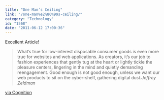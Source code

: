 ```yaml
---
title: "One Man’s Ceiling"
link: "/one-man%e2%80%99s-ceiling/"
category: "Technology"
id: "1568"
date: "2011-06-12 17:00:36"
---
```


Excellent Article!

> What’s true for low-interest disposable consumer goods is even more true for websites and web applications. As
> creators, it’s our job to fashion experiences that gently tug at the heart or lightly tickle the pleasure centers,
> lingering in the mind and quietly demanding reengagement. Good enough is not good enough, unless we want our web
> products to sit on the cyber-shelf, gathering digital dust.<cite>Jeffrey Zeldman</cite>

[via Cognition](https://cognition.happycog.com/article/one-mans-ceiling)
